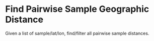 # Find Pairwise Sample Geographic Distance

Given a list of sample/lat/lon, find/filter all pairwise sample distances.
